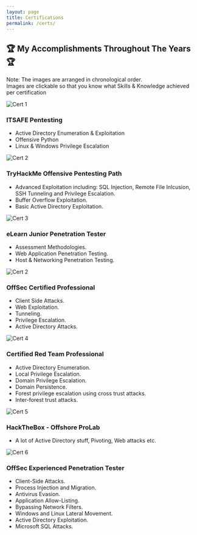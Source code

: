 ```yaml
---
layout: page
title: Certifications
permalink: /certs/
---
```


<h2 class="certs-title">🏆 My Accomplishments Throughout The Years 🏆</h2>

<p class="chronological-note">Note: The images are arranged in chronological order.<br>Images are clickable so that you know what Skills & Knowledge achieved per certification</p>


<div class="cert-cards-container">

  <a class="cert-card-link">
    <div class="cert-card">
      <div class="cert-card-inner">
        <div class="cert-card-image">
          <img src="/assets/img/certs/ITSAFE.png" alt="Cert 1">
        </div>
        <div class="cert-card-back">
          <div class="content">
            <h3>ITSAFE Pentesting</h3>
            <ul>
              <li>Active Directory Enumeration & Exploitation</li>
              <li>Offensive Python</li>
              <li>Linux & Windows Privilege Escalation</li>
            </ul>
          </div>
        </div>
      </div>
    </div>
  </a>

  <a class="cert-card-link">
    <div class="cert-card">
      <div class="cert-card-inner">
        <div class="cert-card-image">
          <img src="/assets/img/certs/THM.png" alt="Cert 2">
        </div>
        <div class="cert-card-back">
          <div class="content">
            <h3>TryHackMe Offensive Pentesting Path</h3>
            <ul>
              <li>Advanced Exploitation including: SQL Injection, Remote File Inlcusion, SSH Tunneling and Privilege Escalation.</li>
              <li>Buffer Overflow Exploitation.</li>
              <li>Basic Active Directory Exploitation.</li>
            </ul>
          </div>
        </div>
      </div>
    </div>
  </a>

  <a class="cert-card-link">
    <div class="cert-card">
      <div class="cert-card-inner">
        <div class="cert-card-image">
          <img src="/assets/img/certs/EJPT.png" alt="Cert 3">
        </div>
        <div class="cert-card-back">
          <div class="content">
            <h3>eLearn Junior Penetration Tester</h3>
            <ul>
              <li>Assessment Methodologies.</li>
              <li>Web Application Penetration Testing.</li>
              <li>Host & Networking Penetration Testing.</li>
            </ul>
          </div>
        </div>
      </div>
    </div>
  </a>

  <!-- Repeat for other certifications -->
  <a class="cert-card-link">
    <div class="cert-card">
      <div class="cert-card-inner">
        <div class="cert-card-image">
          <img src="/assets/img/certs/OSCP.png" alt="Cert 2">
        </div>
        <div class="cert-card-back">
          <div class="content">
            <h3>OffSec Certified Professional</h3>
            <ul>
              <li>Client Side Attacks.</li>
              <li>Web Exploitation.</li>
              <li>Tunneling.</li>
              <li>Privilege Escalation.</li>
              <li>Active Directory Attacks.</li>
            </ul>
          </div>
        </div>
      </div>
    </div>
  </a>

  <a class="cert-card-link">
    <div class="cert-card">
      <div class="cert-card-inner">
        <div class="cert-card-image">
          <img src="/assets/img/certs/CRTP.png" alt="Cert 4">
        </div>
        <div class="cert-card-back">
          <div class="content">
            <h3>Certified Red Team Professional</h3>
            <ul>
              <li>Active Directory Enumeration.</li>
              <li>Local Privilege Escalation.</li>
              <li>Domain Privilege Escalation.</li>
              <li>Domain Persistence.</li>
              <li>Forest privilege escalation using cross trust attacks.</li>
              <li>Inter-forest trust attacks.</li>
            </ul>
          </div>
        </div>
      </div>
    </div>
  </a>

  <a class="cert-card-link">
    <div class="cert-card">
      <div class="cert-card-inner">
        <div class="cert-card-image">
          <img src="/assets/img/certs/HTB-Offshore.png" alt="Cert 5">
        </div>
        <div class="cert-card-back">
          <div class="content">
            <h3>HackTheBox - Offshore ProLab</h3>
            <ul>
              <li>A lot of Active Directory stuff, Pivoting, Web attacks etc.</li>
            </ul>
          </div>
        </div>
      </div>
    </div>
  </a>

  <a class="cert-card-link">
    <div class="cert-card">
      <div class="cert-card-inner">
        <div class="cert-card-image">
          <img src="/assets/img/certs/OSEP.png" alt="Cert 6">
        </div>
        <div class="cert-card-back">
          <div class="content">
            <h3>OffSec Experienced Penetration Tester</h3>
            <ul>
              <li>Client-Side Attacks.</li>
              <li>Process Injection and Migration.</li>
              <li>Antivirus Evasion.</li>
              <li>Application Allow-Listing.</li>
              <li>Bypassing Network Filters.</li>
              <li>Windows and Linux Lateral Movement.</li>
              <li>Active Directory Exploitation.</li>
              <li>Microsoft SQL Attacks.</li>
            </ul>
          </div>
        </div>
      </div>
    </div>
  </a>
  
</div>

<script>
document.querySelectorAll('.cert-card').forEach(card => {
  card.addEventListener('click', function() {
    this.classList.toggle('clicked');
  });
});
</script>
